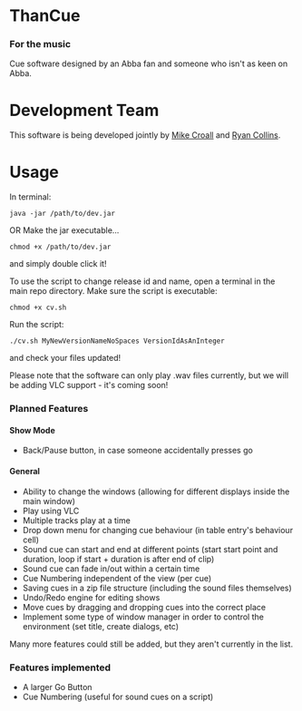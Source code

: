 # ThanCue #
### For the music ###
Cue software designed by an Abba fan and someone who isn't as keen on Abba.

# Development Team
This software is being developed jointly by [Mike Croall](https://www.github.com/MikeCroall "Mike Croall") and [Ryan Collins](https://www.github.com/OhmGeek "Ryan Collins").

# Usage
In terminal:

    java -jar /path/to/dev.jar
OR 
Make the jar executable...

    chmod +x /path/to/dev.jar
and simply double click it!

To use the script to change release id and name, open a terminal in the main repo directory.
Make sure the script is executable:

    chmod +x cv.sh
Run the script:

    ./cv.sh MyNewVersionNameNoSpaces VersionIdAsAnInteger
and check your files updated!

Please note that the software can only play .wav files currently, but we will be adding VLC support - it's coming soon!

### Planned Features
#### Show Mode
- Back/Pause button, in case someone accidentally presses go

#### General
- Ability to change the windows (allowing for different displays inside the main window)
- Play using VLC
- Multiple tracks play at a time
- Drop down menu for changing cue behaviour (in table entry's behaviour cell)
- Sound cue can start and end at different points (start start point and duration, loop if start + duration is after end of clip)
- Sound cue can fade in/out within a certain time
- Cue Numbering independent of the view (per cue)
- Saving cues in a zip file structure (including the sound files themselves)
- Undo/Redo engine for editing shows
- Move cues by dragging and dropping cues into the correct place
- Implement some type of window manager in order to control the environment (set title, create dialogs, etc)

Many more features could still be added, but they aren't currently in the list.


### Features implemented
- A larger Go Button
- Cue Numbering (useful for sound cues on a script)
